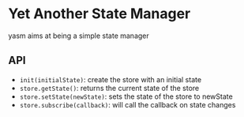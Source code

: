 # Yet Another State Manager

yasm aims at being a simple state manager

## API

- `init(initialState)`: create the store with an initial state
- `store.getState()`: returns the current state of the store
- `store.setState(newState)`: sets the state of the store to newState
- `store.subscribe(callback)`: will call the callback on state changes